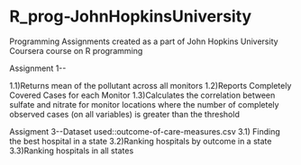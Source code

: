 # R_prog-JohnHopkinsUniversity
Programming Assignments created as a part of John Hopkins University Coursera course on R programming

Assignment 1--

1.1)Returns mean of the pollutant across all monitors
1.2)Reports Completely Covered Cases for each Monitor 
1.3)Calculates the correlation between sulfate and nitrate for monitor locations where the number of completely observed 
cases (on all variables) is greater than the threshold

Assigment 3--Dataset used::outcome-of-care-measures.csv
3.1) Finding the best hospital in a state
3.2)Ranking hospitals by outcome in a state
3.3)Ranking hospitals in all states
